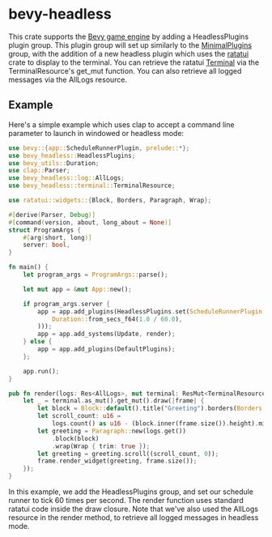 # bevy-headless

This crate supports the [Bevy game engine](https://github.com/bevyengine/bevy) by adding a HeadlessPlugins plugin group.
This plugin group will set up similarly to the [MinimalPlugins](http://dev-docs.bevyengine.org/bevy/struct.MinimalPlugins.html) group, with the addition of a new headless plugin which uses the [ratatui](https://github.com/ratatui-org/ratatui) crate to display to the terminal.
You can retrieve the ratatui [Terminal](https://docs.rs/ratatui/latest/ratatui/terminal/index.html) via the TerminalResource's get_mut function.
You can also retrieve all logged messages via the AllLogs resource.

## Example

Here's a simple example which uses clap to accept a command line parameter to launch in windowed or headless mode:

```rust
use bevy::{app::ScheduleRunnerPlugin, prelude::*};
use bevy_headless::HeadlessPlugins;
use bevy_utils::Duration;
use clap::Parser;
use bevy_headless::log::AllLogs;
use bevy_headless::terminal::TerminalResource;

use ratatui::widgets::{Block, Borders, Paragraph, Wrap};

#[derive(Parser, Debug)]
#[command(version, about, long_about = None)]
struct ProgramArgs {
    #[arg(short, long)]
    server: bool,
}

fn main() {
    let program_args = ProgramArgs::parse();

    let mut app = &mut App::new();

    if program_args.server {
        app = app.add_plugins(HeadlessPlugins.set(ScheduleRunnerPlugin::run_loop(
            Duration::from_secs_f64(1.0 / 60.0),
        )));
        app = app.add_systems(Update, render);
    } else {
        app = app.add_plugins(DefaultPlugins);
    };

    app.run();
}

pub fn render(logs: Res<AllLogs>, mut terminal: ResMut<TerminalResource>) {
    let _ = terminal.as_mut().get_mut().draw(|frame| {
        let block = Block::default().title("Greeting").borders(Borders::ALL);
        let scroll_count: u16 =
            logs.count() as u16 - (block.inner(frame.size()).height).min(logs.count() as u16);
        let greeting = Paragraph::new(logs.get())
            .block(block)
            .wrap(Wrap { trim: true });
        let greeting = greeting.scroll((scroll_count, 0));
        frame.render_widget(greeting, frame.size());
    });
}
```

In this example, we add the HeadlessPlugins group, and set our schedule runner to tick 60 times per second.
The render function uses standard ratatui code inside the draw closure.
Note that we've also used the AllLogs resource in the render method, to retrieve all logged messages in headless mode.
